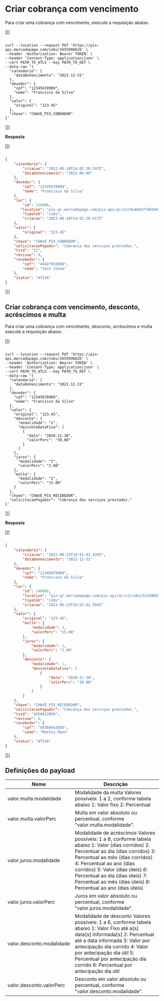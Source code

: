 # Criar cobrança com vencimento

Para criar uma cobrança com vencimento, execute a requisição abaixo.

[[[
```curl

curl --location --request PUT 'https://pix-api.mercadopago.com/cobv/1655996626' \
--header 'Authorization: Bearer TOKEN' \
--header 'Content-Type: application/json' \
--cert PATH_TO_mTLS --key PATH_TO_KEY \
--data-raw '{
  "calendario": {
    "dataDeVencimento": "2022-12-31"
  },
  "devedor": {
    "cpf": "12345678909",
    "nome": "Francisco da Silva"
  },
  "valor": {
    "original": "123.45"
  },
  "chave": "CHAVE_PIX_COBRADOR"
}'

```
]]]


**Resposta**

[[[
```Json

{
    "calendario": {
        "criacao": "2022-06-10T14:02:30.597Z",
        "dataDeVencimento": "2022-06-09"
    },
    "devedor": {
        "cpf": "12345678909",
        "nome": "Francisco da Silva"
    },
    "loc": {
        "id": 119006,
       "location": "pix-qr.mercadopago.com/pix-api/qr/v2/3e46d57fd9304757a622956641fca261",
        "tipoCob": "cobv",
        "criacao": "2022-06-10T14:02:30.617Z"
    },
    "valor": {
        "original": "123.45"
    },
    "chave": "CHAVE_PIX_COBRADOR",
    "solicitacaoPagador": "Cobrança dos serviços prestados.",
    "txid": "12",
    "revisao": 0,
    "recebedor": {
        "cpf": "44427932800",
        "nome": "test chave"
    },
    "status": "ATIVA"
}

```
]]]


## Criar cobrança com vencimento, desconto, acréscimos e multa

Para criar uma cobrança com vencimento, desconto, acréscimos e multa execute a requisição abaixo.

[[[
```curl

curl --location --request PUT 'https://pix-api.mercadopago.com/cobv/1655996626' \
--header 'Authorization: Bearer TOKEN' \
--header 'Content-Type: application/json' \
--cert PATH_TO_mTLS --key PATH_TO_KEY \
--data-raw '{
  "calendario": {
    "dataDeVencimento": "2022-12-31"
  },
  "devedor": {
    "cpf": "12345678909",
    "nome": "Francisco da Silva"
  },
  "valor": {
    "original": "123.45",
    "desconto": {
      "modalidade": "1",
      "descontoDataFixa": [
        {
          "data": "2020-11-30",
          "valorPerc": "30.00"
        }
      ]
    },
    "juros": {
      "modalidade": "2",
      "valorPerc": "2.00"
    },
    "multa": {
      "modalidade": "2",
      "valorPerc": "15.00"
    }
  },
  "chave": "CHAVE_PIX_RECEBEDOR",
  "solicitacaoPagador": "Cobrança dos serviços prestados."
}'

```
]]]


**Resposta**

[[[
```Json

{
    "calendario": {
        "criacao": "2022-06-23T19:51:42.439Z",
        "dataDeVencimento": "2022-12-31"
    },
    "devedor": {
        "cpf": "12345678909",
        "nome": "Francisco da Silva"
    },
    "loc": {
        "id": 140006,
        "location": "pix-qr.mercadopago.com/pix-api/qr/v2/cobv/512d803188d943669e4d8c61aad522f4",
        "tipoCob": "cobv",
        "criacao": "2022-06-23T19:51:42.594Z"
    },
    "valor": {
        "original": "123.45",
        "multa": {
            "modalidade": 2,
            "valorPerc": "15.00"
        },
        "juros": {
            "modalidade": 2,
            "valorPerc": "2.00"
        },
        "desconto": {
            "modalidade": 1,
            "descontoDataFixa": [
                {
                    "data": "2020-11-30",
                    "valorPerc": "30.00"
                }
            ]
        }
    },
    "chave": "CHAVE_PIX_RECEBEDOR",
    "solicitacaoPagador": "Cobrança dos serviços prestados.",
    "txid": "1656013899",
    "revisao": 0,
    "recebedor": {
        "cpf": "40360443893",
        "nome": "Mathis Mann"
    },
    "status": "ATIVA"
}

```
]]]

## Definições do payload


| Nome  | Descrição  |
| --- | --- |
| valor.multa.modalidade  | Modalidade da multa  Valores possíveis: 1 a 2, conforme tabela abaixo  1: Valor fixo  2: Percentual  |
| valor.multa.valorPerc  | Multa em valor absoluto ou percentual, conforme "valor.multa.modalidade".  |
| valor.juros.modalidade  | Modalidade de acréscimos  Valores possíveis: 1 a 8, conforme tabela abaixo  1: Valor (dias corridos)  2: Percentual ao dia (dias corridos)  3: Percentual ao mês (dias corridos)  4: Percentual ao ano (dias corridos)  5: Valor (dias úteis)  6: Percentual ao dia (dias úteis)  7: Percentual ao mês (dias úteis)  8: Percentual ao ano (dias úteis)  |
| valor.juros.valorPerc  | Juros em valor absoluto ou percentual, conforme "valor.juros.modalidade".  |
| valor.desconto.modalidade  | Modalidade de desconto  Valores possíveis: 1 a 6, conforme tabela abaixo  1: Valor Fixo até a[s] data[s] informada[s]  2: Percentual até a data informada  3: Valor por antecipação dia corrido  4: Valor por antecipação dia útil  5: Percentual por antecipação dia corrido  6: Percentual por antecipação dia útil  |
| valor.desconto.valorPerc  | Desconto em valor absoluto ou percentual, conforme "valor.desconto.modalidade".  |

